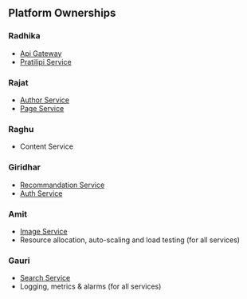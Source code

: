 ## Platform Ownerships ##

### Radhika ###
* [Api Gateway](https://github.com/Pratilipi/ecs-pag)
* [Pratilipi Service](https://github.com/Pratilipi/ecs-pratilipi)

### Rajat ###
* [Author Service](https://github.com/Pratilipi/ecs-author)
* [Page Service](https://github.com/Pratilipi/ecs-page)

### Raghu ###
* Content Service

### Giridhar ###
* [Recommandation Service](https://github.com/Pratilipi/recommendation-engine)
* [Auth Service](https://github.com/Pratilipi/ecs-auth)

### Amit ###
* [Image Service](https://github.com/Pratilipi/ecs-image)
* Resource allocation, auto-scaling and load testing (for all services)

### Gauri ###
* [Search Service](https://github.com/Pratilipi/search)
* Logging, metrics & alarms (for all services)
